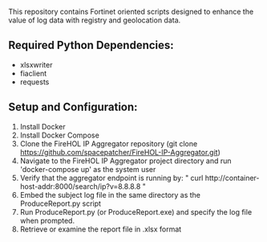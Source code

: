 This repository contains Fortinet oriented scripts designed to enhance the value of log data with registry and geolocation data.

Required Python Dependencies:
----------------------------
- xlsxwriter
- fiaclient
- requests

Setup and Configuration:
-----------------------

1) Install Docker
2) Install Docker Compose
3) Clone the FireHOL IP Aggregator repository (git clone https://github.com/spacepatcher/FireHOL-IP-Aggregator.git)
4) Navigate to the FireHOL IP Aggregator project directory and run 'docker-compose up' as the system user
5) Verify that the aggregator endpoint is running by: " curl http://container-host-addr:8000/search/ip?v=8.8.8.8 "
6) Embed the subject log file in the same directory as the ProduceReport.py script
7) Run ProduceReport.py (or ProduceReport.exe) and specify the log file when prompted. 
8) Retrieve or examine the report file in .xlsx format
